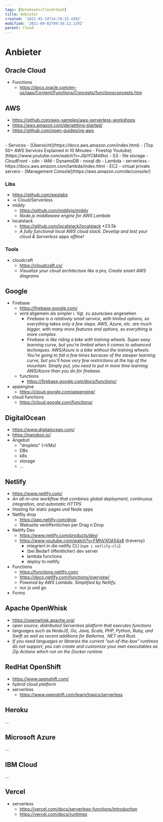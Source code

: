 ```yaml
---
tags: [Notebooks/Cloud+SaaS]
title: Anbieter
created: '2021-03-14T14:29:25.430Z'
modified: '2021-09-02T09:58:12.139Z'
parent: Cloud
---
```


# Anbieter

## Oracle Cloud
- Functions
  - https://docs.oracle.com/en-us/iaas/Content/Functions/Concepts/functionsconcepts.htm


## AWS
- https://github.com/aws-samples/aws-serverless-workshops
- https://aws.amazon.com/de/getting-started/
- https://github.com/open-guides/og-aws
<br/>
- Services
  - [Übersicht](https://docs.aws.amazon.com/index.html)
  - [Top 50+ AWS Services Explained in 10 Minutes - Fireship Youtube](https://www.youtube.com/watch?v=JIbIYCM48to)
  - S3
    - file storage
  - CloudFront
    - cdn
  - IAM
  - DynamoDB
    - nosql db
  - Lambda
    - serverless
    - https://docs.aws.amazon.com/lambda/index.html
  - EC2
    - virtual private servers
- [Management Console](https://aws.amazon.com/de/console/)

### Libs
- https://github.com/awslabs
- → Cloud/Serverless
- middy
  - https://github.com/middyjs/middy
  - *Node.js middleware engine for AWS Lambda*
- localstack
  - https://github.com/localstack/localstack *23.5k
  - *A fully functional local AWS cloud stack. Develop and test your cloud & Serverless apps offline!*

### Tools
- cloudcraft
  - https://cloudcraft.co/
  - *Visualize your cloud architecture like a pro, Create smart AWS diagrams*


## Google
- Firebase
  - https://firebase.google.com/
  - wird allgemein als simpler i. Vgl. zu azure/aws angesehen
    - *Firebase is a relatively small service, with limited options, so everything takes only a few steps. AWS, Azure, etc. are much bigger, with many more features and options, so everything is more complex.*
    - *Firebase is like riding a bike with training wheels. Super easy learning curve, but you’re limited when it comes to advanced techniques. AWS/Azure is a bike without the training wheels. You’re going to fall a few times because of the steeper learning curve, but you’ll have very few restrictions at the top of the mountain. Simply put, you need to put in more time learning AWS/Azure than you do for firebase.*
  - functions
    - https://firebase.google.com/docs/functions/
- appengine
  - https://cloud.google.com/appengine/
- cloud functions
  - https://cloud.google.com/functions/


## DigitalOcean
- https://www.digitalocean.com/
- https://nanobox.io/
- Angebot
  - "droplets" (=VMs)
  - DBs
  - k8s
  - storage
  - ...


## Netlify
- https://www.netlify.com/
- *An all-in-one workflow that combines global deployment, continuous integration, and automatic HTTPS*
- Hosting für static pages und Node apps 
- Netfliy drop
  - https://app.netlify.com/drop
  - Webseite veröffentlichen per Drag n Drop
- Netlify Dev
  - https://www.netlify.com/products/dev/
  - https://www.youtube.com/watch?v=FMhVXOA54x8 (traversy)
    - integriert in die netlify CLI (```npm i netlify-cli```)
    - (bei Bedarf öffentlicher) dev server
    - lambda functions
    - deploy to netlify
- Functions
  - https://functions.netlify.com/
  - https://docs.netlify.com/functions/overview/
  - *Powered by AWS Lambda. Simplified by Netlify.*
  - nur js und go
- Forms


## Apache OpenWhisk
- https://openwhisk.apache.org/
- *open source, distributed Serverless platform that executes functions*
- *languages such as NodeJS, Go, Java, Scala, PHP, Python, Ruby, and Swift as well as recent additions for Ballerina, .NET and Rust.*
- *If you need languages or libraries the current "out-of-the-box" runtimes do not support, you can create and customize your own executables as Zip Actions which run on the Docker runtime*


## RedHat OpenShift
- https://www.openshift.com/
- *hybrid cloud platform*
- serverless
  - https://www.openshift.com/learn/topics/serverless


## Heroku
...


## Microsoft Azure
...


## IBM Cloud
...


## Vercel
- serverless
  - https://vercel.com/docs/serverless-functions/introduction
  - https://vercel.com/docs/runtimes
